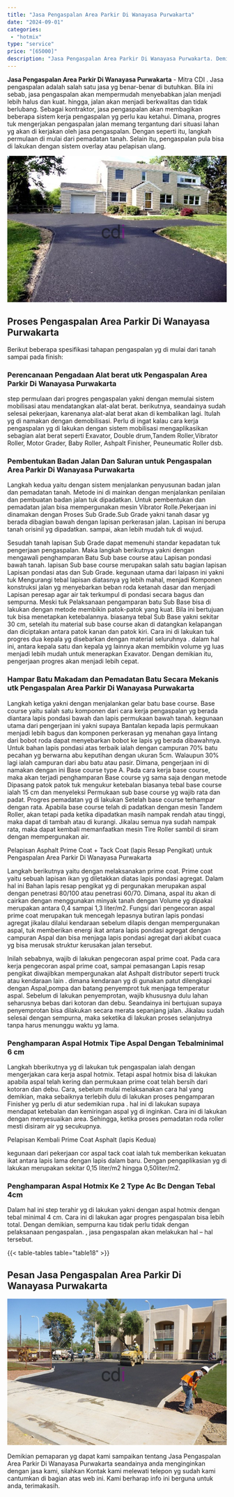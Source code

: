 ```yaml
---
title: "Jasa Pengaspalan Area Parkir Di Wanayasa Purwakarta"
date: "2024-09-01"
categories:
 - "hotmix"
type: "service"
price: "[65000]"
description: "Jasa Pengaspalan Area Parkir Di Wanayasa Purwakarta. Demikian pemaparan yg dapat kami sampaikan tentang Jasa Pengaspalan Area Parkir Di Wanayasa Purwakarta s..."
---
```


**Jasa Pengaspalan Area Parkir Di Wanayasa Purwakarta** - Mitra CDI . Jasa pengaspalan adalah salah satu jasa yg benar-benar di butuhkan. Bila ini sebab, jasa pengaspalan akan mempermudah menyebabkan jalan menjadi lebih halus dan kuat. hingga, jalan akan menjadi berkwalitas dan tidak berlubang. Sebagai kontraktor, jasa pengaspalan akan membagikan beberapa sistem kerja pengaspalan yg perlu kau ketahui. Dimana, progres tuk mengerjakan pengaspalan jalan memang tergantung dari situasi lahan yg akan di kerjakan oleh jasa pengaspalan. Dengan seperti itu, langkah permulaan di mulai dari pemadatan tanah. Selain itu, pengaspalan pula bisa di lakukan dengan sistem overlay atau pelapisan ulang.

![Jasa Pengaspalan Area Parkir Di Wanayasa Purwakarta](/images/hotmix/jasa-hotmix-aspal-14.jpg)

## Proses Pengaspalan Area Parkir Di Wanayasa Purwakarta

Berikut beberapa spesifikasi tahapan pengaspalan yg di mulai dari tanah sampai pada finish:

### Perencanaan Pengadaan Alat berat utk Pengaspalan Area Parkir Di Wanayasa Purwakarta

step permulaan dari progres pengaspalan yakni dengan memulai sistem mobilisasi atau mendatangkan alat-alat berat. berikutnya, seandainya sudah selesai pekerjaan, karenanya alat-alat berat akan di kembalikan lagi. Itulah yg di namakan dengan demobilisasi. Perlu di ingat kalau cara kerja pengaspalan yg di lakukan dengan sistem mobilisasi mengaplikasikan sebagian alat berat seperti Exavator, Double drum,Tandem Roller,Vibrator Roller, Motor Grader, Baby Roller, Ashpalt Finisher, Peuneumatic Roller dsb.

### Pembentukan Badan Jalan Dan Saluran untuk Pengaspalan Area Parkir Di Wanayasa Purwakarta

Langkah kedua yaitu dengan sistem menjalankan penyusunan badan jalan dan pemadatan tanah. Metode ini di mainkan dengan menjalankan penilaian dan pembuatan badan jalan tuk dipadatkan. Untuk pembentukan dan pemadatan jalan bisa mempergunakan mesin Vibrator Rolle.Pekerjaan ini dinamakan dengan Proses Sub Grade.Sub Grade yakni tanah dasar yg berada dibagian bawah dengan lapisan perkerasan jalan. Lapisan ini berupa tanah orisinil yg dipadatkan. sampai, akan lebih mudah tuk di wujud.

Sesudah tanah lapisan Sub Grade dapat memenuhi standar kepadatan tuk pengerjaan pengaspalan. Maka langkah berikutnya yakni dengan mengawali penghamparan Batu Sub base course atau Lapisan pondasi bawah tanah. lapisan Sub base course merupakan salah satu bagian lapisan Lapisan pondasi atas dan Sub Grade. kegunaan utama dari laipasn ini yakni tuk Mengurangi tebal lapisan diatasnya yg lebih mahal, menjadi Komponen konstruksi jalan yg menyebarkan beban roda ketanah dasar dan menjadi Lapisan peresap agar air tak terkumpul di pondasi secara bagus dan sempurna. Meski tuk Pelaksanaan pengamparan batu Sub Base bisa di lakukan dengan metode membikin patok-patok yang kuat. Bila ini bertujuan tuk bisa menetapkan ketebalannya. biasanya tebal Sub Base yakni sekitar 30 cm, setelah itu material sub base course akan di datangkan kelapangan dan diciptakan antara patok kanan dan patok kiri. Cara ini di lakukan tuk progres dua kepala yg disebarkan dengan material seluruhnya . dalam hal ini, antara kepala satu dan kepala yg lainnya akan membikin volume yg luas menjadi lebih mudah untuk menerapkan Exavator. Dengan demikian itu, pengerjaan progres akan menjadi lebih cepat.

### Hampar Batu Makadam dan Pemadatan Batu Secara Mekanis utk Pengaspalan Area Parkir Di Wanayasa Purwakarta

Langkah ketiga yakni dengan menjalankan gelar batu base course. Base course yaitu salah satu komponen dari cara kerja pengaspalan yg berada diantara lapis pondasi bawah dan lapis permukaan bawah tanah. kegunaan utama dari pengerjaan ini yakni supaya Bantalan kepada lapis permukaan menjadi lebih bagus dan komponen perkerasan yg menahan gaya lintang dari bobot roda dapat menyebarkan bobot ke lapis yg berada dibawahnya. Untuk bahan lapis pondasi atas terbaik ialah dengan campuran 70% batu pecahan yg berwarna abu keputihan dengan ukuran 5cm. Walaupun 30% lagi ialah campuran dari abu batu atau pasir. Dimana, pengerjaan ini di namakan dengan ini Base course type A. Pada cara kerja base course, maka akan terjadi penghamparan Base course yg sama saja dengan metode Dipasang patok patok tuk mengukur ketebalan biasanya tebal base course ialah 15 cm dan menyeleksi Permukaan sub base course yg wajib rata dan padat. Progres pemadatan yg di lakukan Setelah base course terhampar dengan rata. Apabila base course telah di padatkan dengan mesin Tandem Roller, akan tetapi pada ketika dipadatkan masih nampak rendah atau tinggi, maka dapat di tambah atau di kurangi. Jikalau semua nya sudah nampak rata, maka dapat kembali memanfaatkan mesin Tire Roller sambil di siram dengan mempergunakan air.

Pelapisan Asphalt Prime Coat + Tack Coat (lapis Resap Pengikat) untuk Pengaspalan Area Parkir Di Wanayasa Purwakarta

Langkah berikutnya yaitu dengan melaksanakan prime coat. Prime coat yaitu sebuah lapisan ikan yg diletakkan diatas lapis pondasi agregat. Dalam hal ini Bahan lapis resap pengikat yg di pergunakan merupakan aspal dengan penetrasi 80/100 atau penetrasi 60/70. Dimana, aspal itu akan di cairkan dengan menggunakan minyak tanah dengan Volume yg dipakai merupakan antara 0,4 sampai 1,3 liter/m2. Fungsi dari pengecoran aspal prime coat merupakan tuk mencegah lepasnya butiran lapis pondasi agregat jikalau dilalui kendaraan sebelum dilapis dengan mempergunakan aspal, tuk memberikan energi ikat antara lapis pondasi agregat dengan campuran Aspal dan bisa menjaga lapis pondasi agregat dari akibat cuaca yg bisa merusak struktur kerusakan jalan tersebut.

Inilah sebabnya, wajib di lakukan pengecoran aspal prime coat. Pada cara kerja pengecoran aspal prime coat, sampai pemasangan Lapis resap pengikat diwajibkan mempergunakan alat Ashpalt distributor seperti truck atau kendaraan lain . dimana kendaraan yg di gunakan patut dilengkapi dengan Aspal,pompa dan batang penyemprot tuk menjaga temperatur aspal. Sebelum di lakukan penyemprotan, wajib khususnya dulu lahan seharusnya bebas dari kotoran dan debu. Seandainya ini bertujuan supaya penyemprotan bisa dilakukan secara merata sepanjang jalan. Jikalau sudah selesai dengan sempurna, maka seketika di lakukan proses selanjutnya tanpa harus menunggu waktu yg lama.

### Penghamparan Aspal Hotmix Tipe Aspal Dengan Tebalminimal 6 cm

Langkah bberikutnya yg di lakukan tuk pengaspalan ialah dengan mengerjakan cara kerja aspal hotmix. Tetapi aspal hotmix bisa di lakukan apabila aspal telah kering dan permukaan prime coat telah bersih dari kotoran dan debu. Cara, sebelum mulai melaksanakan cara hal yang demikian, maka sebaiknya terlebih dulu di lakukan proses pengamparan Finisher yg perlu di atur sedemikian rupa . hal ini di lakukan supaya mendapat ketebalan dan kemiringan aspal yg di inginkan. Cara ini di lakukan dengan menyesuaikan area. Sehingga, ketika proses pemadatan roda roller mesti disiram air yg secukupnya.

Pelapisan Kembali Prime Coat Asphalt (lapis Kedua)

kegunaan dari pekerjaan cor aspal tack coat ialah tuk memberikan kekuatan ikat antara lapis lama dengan lapis dalam baru. Dengan pengaplikasian yg di lakukan merupakan sekitar 0,15 liter/m2 hingga 0,50liter/m2.

### Penghamparan Aspal Hotmix Ke 2 Type Ac Bc Dengan Tebal 4cm

Dalam hal ini step terahir yg di lakukan yakni dengan aspal hotmix dengan tebal minimal 4 cm. Cara ini di lakukan agar progres pengaspalan bisa lebih total. Dengan demikian, sempurna kau tidak perlu tidak dengan pelaksanaan pengaspalan. , jasa pengaspalan akan melakukan hal – hal tersebut.

{{< table-tables table="table18" >}}

## Pesan Jasa Pengaspalan Area Parkir Di Wanayasa Purwakarta

![Jasa Pengaspalan Area Parkir Di Wanayasa Purwakarta](/images/hotmix/jasa-hotmix-aspal-05.jpg)

Demikian pemaparan yg dapat kami sampaikan tentang Jasa Pengaspalan Area Parkir Di Wanayasa Purwakarta seandainya anda menginginkan dengan jasa kami, silahkan Kontak kami melewati telepon yg sudah kami cantumkan di bagian atas web ini. Kami berharap info ini berguna untuk anda, terimakasih.
